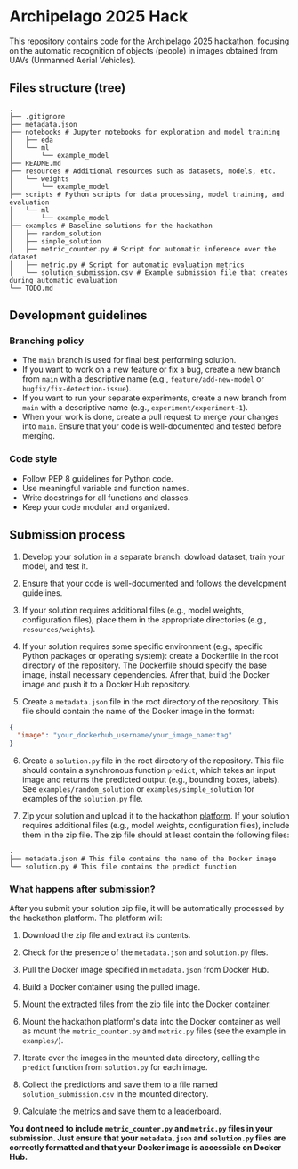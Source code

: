 # Archipelago 2025 Hack

This repository contains code for the Archipelago 2025 hackathon, focusing on the automatic recognition of objects (people) in images obtained from UAVs (Unmanned Aerial Vehicles).

## Files structure (tree)

```
.
├── .gitignore
├── metadata.json
├── notebooks # Jupyter notebooks for exploration and model training
│   ├── eda
│   └── ml
│       └── example_model
├── README.md
├── resources # Additional resources such as datasets, models, etc.
│   └── weights
│       └── example_model
├── scripts # Python scripts for data processing, model training, and evaluation
│   └── ml
│       └── example_model
├── examples # Baseline solutions for the hackathon
│   ├── random_solution
│   ├── simple_solution
│   ├── metric_counter.py # Script for automatic inference over the dataset
│   ├── metric.py # Script for automatic evaluation metrics
│   └── solution_submission.csv # Example submission file that creates during automatic evaluation
└── TODO.md
```

## Development guidelines

### Branching policy

- The `main` branch is used for final best performing solution.
- If you want to work on a new feature or fix a bug, create a new branch from `main` with a descriptive name (e.g., `feature/add-new-model` or `bugfix/fix-detection-issue`).
- If you want to run your separate experiments, create a new branch from `main` with a descriptive name (e.g., `experiment/experiment-1`).
- When your work is done, create a pull request to merge your changes into `main`. Ensure that your code is well-documented and tested before merging.

### Code style

- Follow PEP 8 guidelines for Python code.
- Use meaningful variable and function names.
- Write docstrings for all functions and classes.
- Keep your code modular and organized.

## Submission process

1. Develop your solution in a separate branch: dowload dataset, train your model, and test it.

2. Ensure that your code is well-documented and follows the development guidelines.

3. If your solution requires additional files (e.g., model weights, configuration files), place them in the appropriate directories (e.g., `resources/weights`).

4. If your solution requires some specific environment (e.g., specific Python packages or operating system): create a Dockerfile in the root directory of the repository. The Dockerfile should specify the base image, install necessary dependencies. Afrer that, build the Docker image and push it to a Docker Hub repository.

5. Create a `metadata.json` file in the root directory of the repository. This file should contain the name of the Docker image in the format:

```json
{
  "image": "your_dockerhub_username/your_image_name:tag"
}
```

6. Create a `solution.py` file in the root directory of the repository. This file should contain a synchronous function `predict`, which takes an input image and returns the predicted output (e.g., bounding boxes, labels). See `examples/random_solution` or `examples/simple_solution` for examples of the `solution.py` file.

7. Zip your solution and upload it to the hackathon [platform](https://xn--e1aaagg3atn2a.xn--2035-43davo0a5a6bk9d.xn--p1ai/ds). If your solution requires additional files (e.g., model weights, configuration files), include them in the zip file. The zip file should at least contain the following files:

```
.
├── metadata.json # This file contains the name of the Docker image
└── solution.py # This file contains the predict function
```

### What happens after submission?

After you submit your solution zip file, it will be automatically processed by the hackathon platform. The platform will:

1. Download the zip file and extract its contents.

2. Check for the presence of the `metadata.json` and `solution.py` files.

3. Pull the Docker image specified in `metadata.json` from Docker Hub.

4. Build a Docker container using the pulled image.

5. Mount the extracted files from the zip file into the Docker container.

6. Mount the hackathon platform's data into the Docker container as well as mount the `metric_counter.py` and `metric.py` files (see the example in `examples/`).

7. Iterate over the images in the mounted data directory, calling the `predict` function from `solution.py` for each image.

8. Collect the predictions and save them to a file named `solution_submission.csv` in the mounted directory.

9. Calculate the metrics and save them to a leaderboard.

**You dont need to include `metric_counter.py` and `metric.py` files in your submission. Just ensure that your `metadata.json` and `solution.py` files are correctly formatted and that your Docker image is accessible on Docker Hub.**

